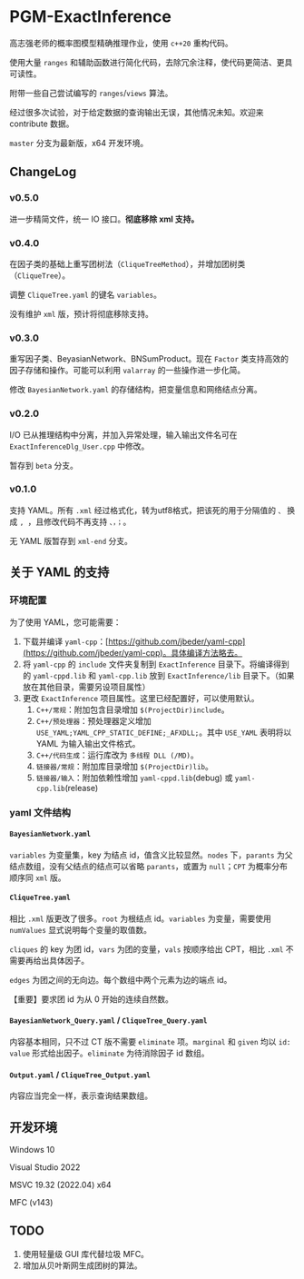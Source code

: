 # PGM-ExactInference

高志强老师的概率图模型精确推理作业，使用 `c++20` 重构代码。

使用大量 `ranges` 和辅助函数进行简化代码，去除冗余注释，使代码更简洁、更具可读性。

附带一些自己尝试编写的 `ranges`/`views` 算法。

经过很多次试验，对于给定数据的查询输出无误，其他情况未知。欢迎来 contribute 数据。

`master` 分支为最新版，x64 开发环境。

## ChangeLog

### v0.5.0

进一步精简文件，统一 IO 接口。**彻底移除 xml 支持。**

### v0.4.0

在因子类的基础上重写团树法（`CliqueTreeMethod`），并增加团树类（`CliqueTree`）。

调整 `CliqueTree.yaml` 的键名 `variables`。

没有维护 `xml` 版，预计将彻底移除支持。

### v0.3.0

重写因子类、BeyasianNetwork、BNSumProduct。现在 `Factor` 类支持高效的因子存储和操作。可能可以利用 `valarray` 的一些操作进一步化简。

修改 `BayesianNetwork.yaml` 的存储结构，把变量信息和网络结点分离。

### v0.2.0

I/O 已从推理结构中分离，并加入异常处理，输入输出文件名可在 `ExactInferenceDlg_User.cpp` 中修改。

暂存到 `beta` 分支。

### v0.1.0

支持 YAML。所有 `.xml` 经过格式化，转为utf8格式，把该死的用于分隔值的 `、` 换成 `, `，且修改代码不再支持 `、，；`。

无 YAML 版暂存到 `xml-end` 分支。

## 关于 YAML 的支持

### 环境配置

为了使用 YAML，您可能需要：

1. 下载并编译 `yaml-cpp`：[https://github.com/jbeder/yaml-cpp](https://github.com/jbeder/yaml-cpp)。具体编译方法略去。
2. 将 `yaml-cpp` 的 `include` 文件夹复制到 `ExactInference` 目录下。将编译得到的 `yaml-cppd.lib` 和 `yaml-cpp.lib` 放到 `ExactInference/lib` 目录下。（如果放在其他目录，需要另设项目属性）
3. 更改 `ExactInference` 项目属性。这里已经配置好，可以使用默认。
   1. `C++/常规`：附加包含目录增加 `$(ProjectDir)include`。
   2. `C++/预处理器`：预处理器定义增加 `USE_YAML;YAML_CPP_STATIC_DEFINE;_AFXDLL;`。其中 `USE_YAML` 表明将以 YAML 为输入输出文件格式。
   3. `C++/代码生成`：运行库改为 `多线程 DLL (/MD)`。
   4. `链接器/常规`：附加库目录增加 `$(ProjectDir)lib`。
   5. `链接器/输入`：附加依赖性增加 `yaml-cppd.lib`(debug) 或 `yaml-cpp.lib`(release)

### yaml 文件结构

#### `BayesianNetwork.yaml`

`variables` 为变量集，key 为结点 id，值含义比较显然。`nodes` 下，`parants` 为父结点数组，没有父结点的结点可以省略 `parants`，或置为 `null`；`CPT` 为概率分布顺序同 `xml` 版。

#### `CliqueTree.yaml`

相比 `.xml` 版更改了很多。`root` 为根结点 id。`variables` 为变量，需要使用 `numValues` 显式说明每个变量的取值数。

`cliques` 的 key 为团 id，`vars` 为团的变量，`vals` 按顺序给出 CPT，相比 `.xml` 不需要再给出具体因子。

`edges` 为团之间的无向边。每个数组中两个元素为边的端点 id。

【重要】要求团 id 为从 0 开始的连续自然数。

#### `BayesianNetwork_Query.yaml` / `CliqueTree_Query.yaml`

内容基本相同，只不过 CT 版不需要 `eliminate` 项。`marginal` 和 `given` 均以 `id: value` 形式给出因子。`eliminate` 为待消除因子 id 数组。

#### `Output.yaml` / `CliqueTree_Output.yaml`

内容应当完全一样，表示查询结果数组。

## 开发环境

Windows 10

Visual Studio 2022

MSVC 19.32 (2022.04) x64

MFC (v143)

## TODO

1. 使用轻量级 GUI 库代替垃圾 MFC。
2. 增加从贝叶斯网生成团树的算法。
